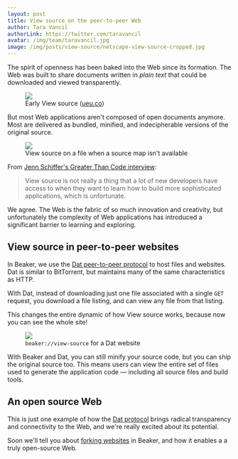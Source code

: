 ```yaml
---
layout: post
title: View source on the peer-to-peer Web
author: Tara Vancil
authorLink: https://twitter.com/taravancil
avatar: /img/team/taravancil.jpg
image: /img/posts/view-source/netscape-view-source-cropped.jpg
---
```


The spirit of openness has been baked into the Web since its formation. The Web was built to share
documents written in _plain text_ that could be downloaded and viewed transparently.

<figure>
<img src="/img/posts/view-source/netscape-view-source.gif">
<figcaption>Early View source (<a href="http://ueu.co/what-the-browsers-dont-show-you/">ueu.co</a>)</figcaption>
</figure>

But most Web applications aren't composed of open documents anymore. Most
are delivered as bundled, minified, and indecipherable versions of the original source.

<figure>
<img src="/img/posts/view-source/minified-js.png"/>
<figcaption>View source on a file when a source map isn't available</figcaption>
</figure>

From [Jenn Schiffer's Greater Than Code interview](https://www.greaterthancode.com/podcast/episode-020-jenn-schiffer/):

<blockquote class="big">View source is not really a thing that a lot of new developers have access to when they want to learn how to build more sophisticated applications, which is unfortunate.</blockquote>

We agree. The Web is the fabric of so much innovation and creativity, but unfortunately the complexity of Web applications has introduced a significant barrier to learning and exploring.

## View source in peer-to-peer websites

In Beaker, we use the [Dat peer-to-peer
protocol](/docs/inside-beaker/dat-files-protocol.html) to host files and
websites. Dat is similar to BitTorrent, but maintains many of the same characteristics as HTTP.

With Dat, instead of downloading just one file associated with a single `GET`
request, you download a file listing, and can view any file from that listing.

This changes the entire dynamic of how View source works, because now you can
see the whole site!

<figure>
<img src="/img/posts/view-source/beaker-view-source.jpg">
<figcaption><code>beaker://view-source</code> for a Dat website</figcaption>
</figure>

With Beaker and Dat, you can still minify your source code, but you can ship the original source too. This means
users can view the entire set of files used to generate the application code ― including all source files and build tools.

## An open source Web

This is just one example of how the [Dat protocol](/docs/inside-beaker/dat-files-protocol.html) brings radical transparency and connectivity to the Web, and we're really excited about its potential.

Soon we'll tell you about [forking websites](/docs/using-beaker/forking-sites.html) in Beaker, and how it enables a a truly open-source Web.
